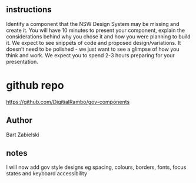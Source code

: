 ## instructions

Identify a component that the NSW Design System may be missing and create it. You will have 10 minutes to present your component, explain the considerations behind why you chose it and how you were planning to build it. We expect to see snippets of code and proposed design/variations. It doesn’t need to be polished - we just want to see a glimpse of how you think and work. We expect you to spend 2-3 hours preparing for your presentation.

# github repo

https://github.com/DigitialRambo/gov-components

## Author

Bart Zabielski

## notes

I will now add gov style designs eg spacing, colours, borders, fonts, focus states and keyboard accessibility
